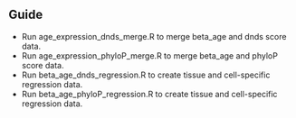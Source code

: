 ## Guide
- Run age_expression_dnds_merge.R to merge beta_age and dnds score data.
- Run age_expression_phyloP_merge.R to merge beta_age and phyloP score data.
- Run beta_age_dnds_regression.R to create tissue and cell-specific regression data. 
- Run beta_age_phyloP_regression.R to create tissue and cell-specific regression data. 
